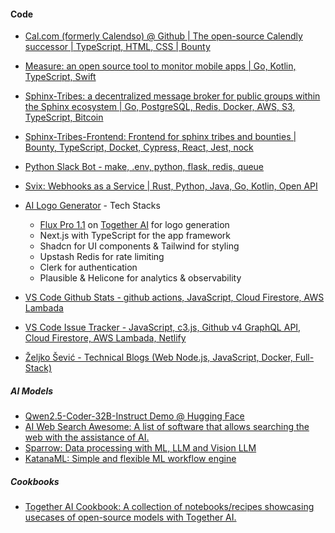 #### Code
- [Cal.com (formerly Calendso) @ Github | The open-source Calendly successor | TypeScript, HTML, CSS | Bounty](https://github.com/calcom/cal.com)
- [Measure: an open source tool to monitor mobile apps | Go, Kotlin, TypeScript, Swift](https://github.com/measure-sh/measure)
- [Sphinx-Tribes: a decentralized message broker for public groups within the Sphinx ecosystem | Go, PostgreSQL, Redis, Docker, AWS, S3, TypeScript, Bitcoin](https://github.com/stakwork/sphinx-tribes)
- [Sphinx-Tribes-Frontend: Frontend for sphinx tribes and bounties | Bounty, TypeScript, Docket, Cypress, React, Jest, nock ](https://github.com/stakwork/sphinx-tribes-frontend)
- [Python Slack Bot - make, .env, python, flask, redis, queue](https://github.com/parithiban/git-slack-bot)
- [Svix: Webhooks as a Service | Rust, Python, Java, Go, Kotlin, Open API](https://github.com/svix/svix-webhooks/?tab=readme-ov-file)
- [AI Logo Generator](https://github.com/Nutlope/logocreator) - Tech Stacks
  - [Flux Pro 1.1](https://dub.sh/flux-playground) on [Together AI](https://dub.sh/together-ai) for logo generation
  - Next.js with TypeScript for the app framework
  - Shadcn for UI components & Tailwind for styling
  - Upstash Redis for rate limiting
  - Clerk for authentication
  - Plausible & Helicone for analytics & observability

- [VS Code Github Stats - github actions, JavaScript, Cloud Firestore, AWS Lambada](https://github.com/lannonbr/vscode-github-stats)  
- [VS Code Issue Tracker - JavaScript, c3.js, Github v4 GraphQL API, Cloud Firestore, AWS Lambada, Netlify](https://github.com/lannonbr/vscode-issue-tracker)  
- [Željko Šević - Technical Blogs (Web Node.js, JavaScript, Docker, Full-Stack)](https://sevic.dev/)  

##### AI Models
- [Qwen2.5-Coder-32B-Instruct Demo @ Hugging Face](https://huggingface.co/spaces/Qwen/Qwen2.5-Coder-demo)
- [AI Web Search Awesome: A list of software that allows searching the web with the assistance of AI.](https://github.com/felladrin/awesome-ai-web-search)
- [Sparrow: Data processing with ML, LLM and Vision LLM](https://github.com/katanaml/sparrow)
- [KatanaML: Simple and flexible ML workflow engine](https://katanaml.io/)

##### Cookbooks
- [Together AI Cookbook: A collection of notebooks/recipes showcasing usecases of open-source models with Together AI.](https://github.com/togethercomputer/together-cookbook)
